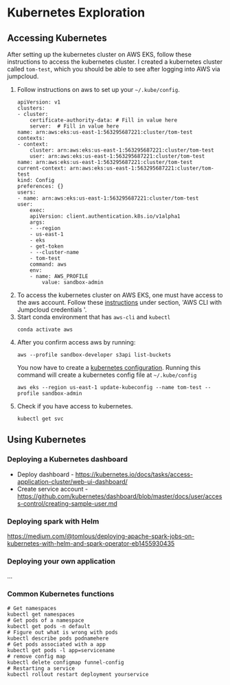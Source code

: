 # Kubernetes Exploration

## Accessing Kubernetes

After setting up the kubernetes cluster on AWS EKS, follow these instructions to access the kubernetes cluster.  I created a kubernetes cluster called `tom-test`, which you should be able to see after logging into AWS via jumpcloud.

1.  Follow instructions on aws to set up your `~/.kube/config`.
    ```
    apiVersion: v1
    clusters:
    - cluster:
        certificate-authority-data: # Fill in value here
        server:  # Fill in value here
    name: arn:aws:eks:us-east-1:563295687221:cluster/tom-test
    contexts:
    - context:
        cluster: arn:aws:eks:us-east-1:563295687221:cluster/tom-test
        user: arn:aws:eks:us-east-1:563295687221:cluster/tom-test
    name: arn:aws:eks:us-east-1:563295687221:cluster/tom-test
    current-context: arn:aws:eks:us-east-1:563295687221:cluster/tom-test
    kind: Config
    preferences: {}
    users:
    - name: arn:aws:eks:us-east-1:563295687221:cluster/tom-test
    user:
        exec:
        apiVersion: client.authentication.k8s.io/v1alpha1
        args:
        - --region
        - us-east-1
        - eks
        - get-token
        - --cluster-name
        - tom-test
        command: aws
        env:
        - name: AWS_PROFILE
            value: sandbox-admin
    ```
1.  To access the kubernetes cluster on AWS EKS, one must have access to the aws account. Follow these [instructions](https://sagebionetworks.jira.com/wiki/spaces/IT/pages/405864455/Jumpcloud) under section, 'AWS CLI with Jumpcloud credentials
'.
1.  Start conda environment that has `aws-cli` and `kubectl`
    ```
    conda activate aws
    ```
1.  After you confirm access aws by running:
    ```
    aws --profile sandbox-developer s3api list-buckets
    ```
    You now have to create a [kubernetes configuration](https://docs.aws.amazon.com/eks/latest/userguide/create-kubeconfig.html).  Running this command will create a kubernetes config file at `~/.kube/config`
    ```
    aws eks --region us-east-1 update-kubeconfig --name tom-test --profile sandbox-admin
    ```
1. Check if you have access to kubernetes.
    ```
    kubectl get svc
    ```

## Using Kubernetes

### Deploying a Kubernetes dashboard
* Deploy dashboard - https://kubernetes.io/docs/tasks/access-application-cluster/web-ui-dashboard/
* Create service account - https://github.com/kubernetes/dashboard/blob/master/docs/user/access-control/creating-sample-user.md

### Deploying spark with Helm
https://medium.com/@tomlous/deploying-apache-spark-jobs-on-kubernetes-with-helm-and-spark-operator-eb1455930435

### Deploying your own application
...



### Common Kubernetes functions

```
# Get namespaces
kubectl get namespaces
# Get pods of a namespace
kubectl get pods -n default
# Figure out what is wrong with pods
kubectl describe pods podnamehere
# Get pods associated with a app
kubectl get pods -l app=servicename
# remove config map
kubectl delete configmap funnel-config
# Restarting a service
kubectl rollout restart deployment yourservice
```
